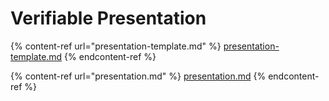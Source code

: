 # Verifiable Presentation

{% content-ref url="presentation-template.md" %}
[presentation-template.md](presentation-template.md)
{% endcontent-ref %}

{% content-ref url="presentation.md" %}
[presentation.md](presentation.md)
{% endcontent-ref %}
